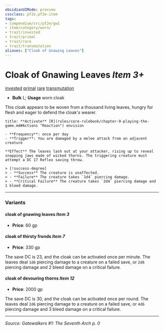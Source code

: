 ```yaml
---
obsidianUIMode: preview
cssclass: pf2e,pf2e-item
tags:
- compendium/src/pf2e/gw1
- item/category/worn/
- trait/invested
- trait/primal
- trait/rare
- trait/transmutation
aliases: ["Cloak of Gnawing Leaves"]
---
```

# Cloak of Gnawing Leaves *Item 3+*  
[invested](rules/traits/invested.md "Invested Item Trait")  [primal](rules/traits/primal.md "Primal Tradition Trait")  [rare](rules/traits/rare.md "Rare Rarity Trait")  [transmutation](rules/traits/transmutation.md "Transmutation School Trait")  

- **Bulk** L; **Usage** worn cloak

This cloak appears to be woven from a thousand living leaves, hungry for flesh and eager to defend the cloak's wearer.

```ad-embed-ability
title: **Activate** [R](rules/core-rulebook/chapter-9-playing-the-game.md#Actions "Reaction") envision

- **Frequency**: once per day
- **Trigger**: You are damaged by a melee attack from an adjacent creature

**Effect** The leaves lash out at your attacker, rising up to reveal snapping jaws made of wicked thorns. The triggering creature must attempt a DC 17 Reflex saving throw.

> [!success-degree] 
> - **Success** The creature is unaffected.
> - **Failure** The creature takes `1d4` piercing damage.
> - **Critical Failure** The creature takes `2d4` piercing damage and 1 bleed damage.
```

---

### Variants

#### cloak of gnawing leaves *Item 3*

- **Price**: 60 gp

#### cloak of thirsty fronds *Item 7*

- **Price**: 330 gp

The save DC is 23, and the cloak can be activated once per minute. The leaves deal `1d6` piercing damage to a creature on a failed save, or `2d6` piercing damage and 2 bleed damage on a critical failure.

#### cloak of devouring thorns *Item 12*

- **Price**: 2000 gp

The save DC is 30, and the cloak can be activated once per round. The leaves deal `2d6` piercing damage to a creature on a failed save, or `4d6` piercing damage and 3 bleed damage on a critical failure.

---
*Source: Gatewalkers #1: The Seventh Arch p. 0*